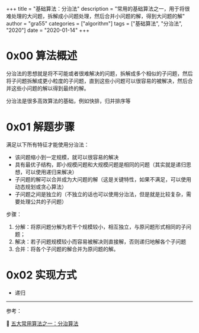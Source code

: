 +++
title = "基础算法：分治法"
description = "常用的基础算法之一，用于将很难处理的大问题，拆解成小问题处理，然后合并小问题的解，得到大问题的解"
author = "gra55"
categories = ["algorithm"]
tags = ["基础算法", "分治法", "2020"]
date = "2020-01-14"
+++

# 0x00 算法概述

分治法的思想就是将不可能或者很难解决的问题，拆解成多个相似的子问题，然后将子问题拆解成更小粒度的子问题，直到这些小问题可以很容易的被解决，然后合并这些小问题的解以得到最终的解。

分治法是很多高效算法的基础，例如快排，归并排序等

# 0x01 解题步骤

满足以下所有特征才能使用分治法：
+ 该问题缩小到一定规模，就可以很容易的解决
+ 具有最优子结构，即小规模问题和大规模问题是相同的问题（其实就是递归思想，可以使用递归来解决）
+ 子问题的解可以合并成为大问题的解（这是关键特性，如果不满足，可以使用动态规划或贪心算法）
+ 子问题之间是独立的（不独立的话也可以使用分治法，但是就是比较复杂，需要处理公共的子问题）

步骤：
1. 分解：将原问题分解为若干个规模较小，相互独立，与原问题形式相同的子问题；
2. 解决：若子问题规模较小而容易被解决则直接解，否则递归地解各个子问题
3. 合并：将各个子问题的解合并为原问题的解。

# 0x02 实现方式

+ 递归

---
参考：

:pushpin:  [五大常用算法之一：分治算法](https://www.cnblogs.com/steven_oyj/archive/2010/05/22/1741370.html)
